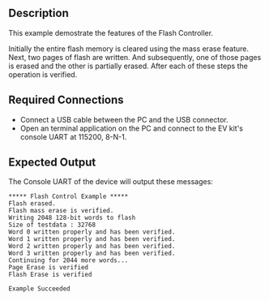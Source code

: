 ## Description

This example demostrate the features of the Flash Controller.

Initially the entire flash memory is cleared using the mass erase feature. Next, two pages of flash are written. And subsequently, one of those pages is erased and the other is partially erased. After each of these steps the operation is verified.

## Required Connections

-   Connect a USB cable between the PC and the USB connector.
-   Open an terminal application on the PC and connect to the EV kit's console UART at 115200, 8-N-1.

## Expected Output

The Console UART of the device will output these messages:

```
***** Flash Control Example *****
Flash erased.
Flash mass erase is verified.
Writing 2048 128-bit words to flash
Size of testdata : 32768
Word 0 written properly and has been verified.
Word 1 written properly and has been verified.
Word 2 written properly and has been verified.
Word 3 written properly and has been verified.
Continuing for 2044 more words...
Page Erase is verified
Flash Erase is verified

Example Succeeded
```
